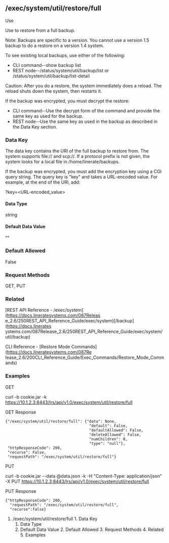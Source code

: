 ## /exec/system/util/restore/full

Use

Use to restore from a full backup.

Note: Backups are specific to a version. You cannot use a version 1.5 backup
to do a restore on a version 1.4 system.

To see existing local backups, use either of the following:

  * CLI command--show backup list
  * REST node--/status/system/util/backup/list or /status/system/util/backup/list-detail

Caution: After you do a restore, the system immediately does a reload. The
reload shuts down the system, then restarts it.

If the backup was encrypted, you must decrypt the restore:

  * CLI command--Use the decrypt form of the command and provide the same key as used for the backup.
  * REST node--​Use the same key as used in the backup as described in the Data Key section.

### Data Key

The data key contains the URI of the full backup to restore from. The system
supports file:// and scp://. If a protocol prefix is not given, the system
looks for a local file in /home/linerate/backups.

If the backup was encrypted, you must add the encryption key using a CGI query
string. The query key is "key" and takes a URL-encoded value. For example, at
the end of the URI, add:

​?key=<URL-encoded_value>

#### Data Type

string

#### Default Data Value

""

### Default Allowed

False

### Request Methods

GET, PUT

### Related

[REST API Reference - /exec/system](https://docs.lineratesystems.com/087Releas
e_2.6/250REST_API_Reference_Guide/exec/system)[/backup](https://docs.linerates
ystems.com/087Release_2.6/250REST_API_Reference_Guide/exec/system/util/backup)

CLI Reference - [Restore Mode Commands](https://docs.lineratesystems.com/087Re
lease_2.6/200CLI_Reference_Guide/Exec_Commands/Restore_Mode_Commands)

### Examples

GET

curl -b cookie.jar -k
https://10.1.2.3:8443/lrs/api/v1.0/exec/system/util/restore/full

GET Response

    
    {"/exec/system/util/restore/full": {"data": None,
                                         "default": False,
                                         "defaultAllowed": False,
                                         "deleteAllowed": False,
                                         "numChildren": 0,
                                         "type": "null"},
     "httpResponseCode": 200,
     "recurse": False,
     "requestPath": "/exec/system/util/restore/full"}
    

PUT

curl -b cookie.jar --data @data.json -k -H "Content-Type: application/json" -X
PUT https://10.1.2.3:8443/lrs/api/v1.0/exec/system/util/restore/full

PUT Response

    
    {"httpResponseCode": 200,
      "requestPath": "/exec/system/util/restore/full",
      "recurse":false}

  1. /exec/system/util/restore/full
    1. Data Key
      1. Data Type
      2. Default Data Value
    2. Default Allowed
    3. Request Methods
    4. Related
    5. Examples

